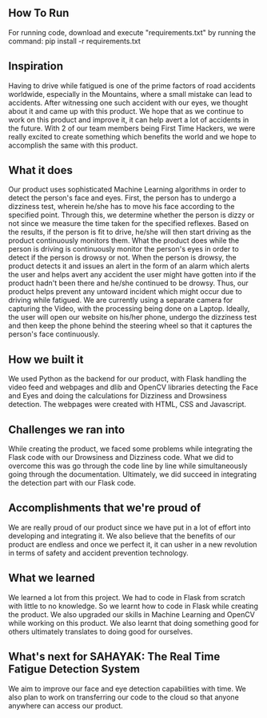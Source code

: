 ## How To Run
For running code, download and execute "requirements.txt" by running the command:
pip install -r requirements.txt

## Inspiration
Having to drive while fatigued is one of the prime factors of road accidents worldwide, especially in the Mountains, where a small mistake can lead to accidents. After witnessing one such accident with our eyes, we thought about it and came up with this product. We hope that as we continue to work on this product and improve it, it can help avert a lot of accidents in the future.
With 2 of our team members being First Time Hackers, we were really excited to create something which benefits the world and we hope to accomplish the same with this product.

## What it does
Our product uses sophisticated Machine Learning algorithms in order to detect the person's face and eyes. First, the person has to undergo a dizziness test, wherein he/she has to move his face according to the specified point. Through this, we determine whether the person is dizzy or not since we measure the time taken for the specified reflexes. Based on the results, if the person is fit to drive, he/she will then start driving as the product continuously monitors them. What the product does while the person is driving is continuously monitor the person's eyes in order to detect if the person is drowsy or not. When the person is drowsy, the product detects it and issues an alert in the form of an alarm which alerts the user and helps avert any accident the user might have gotten into if the product hadn't been there and he/she continued to be drowsy. Thus, our product helps prevent any untoward incident which might occur due to driving while fatigued.
We are currently using a separate camera for capturing the Video, with the processing being done on a Laptop. Ideally, the user will open our website on his/her phone, undergo the dizziness test and then keep the phone behind the steering wheel so that it captures the person's face continuously.

## How we built it
We used Python as the backend for our product, with Flask handling the video feed and webpages and dlib and OpenCV libraries detecting the Face and Eyes and doing the calculations for Dizziness and Drowsiness detection. The webpages were created with HTML, CSS and Javascript. 

## Challenges we ran into
While creating the product, we faced some problems while integrating the Flask code with our Drowsiness and Dizziness code. What we did to overcome this was go through the code line by line while simultaneously going through the documentation. Ultimately, we did succeed in integrating the detection part with our Flask code.

## Accomplishments that we're proud of
We are really proud of our product since we have put in a lot of effort into developing and integrating it. We also believe that the benefits of our product are endless and once we perfect it, it can usher in a new revolution in terms of safety and accident prevention technology.

## What we learned
We learned a lot from this project. We had to code in Flask from scratch with little to no knowledge. So we learnt how to code in Flask while creating the product. We also upgraded our skills in Machine Learning and OpenCV while working on this product. We also learnt that doing something good for others ultimately translates to doing good for ourselves.

## What's next for SAHAYAK: The Real Time Fatigue Detection System
We aim to improve our face and eye detection capabilities with time. We also plan to work on transferring our code to the cloud so that anyone anywhere can access our product.
